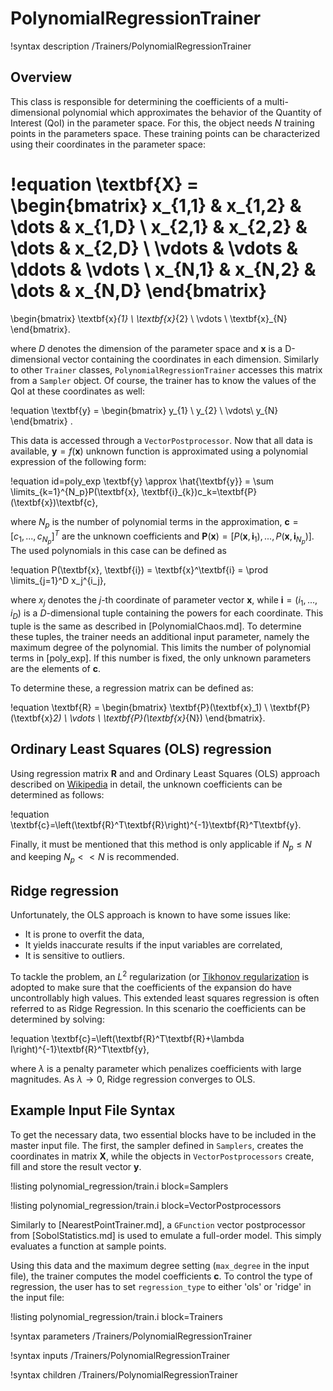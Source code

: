 # PolynomialRegressionTrainer

!syntax description /Trainers/PolynomialRegressionTrainer

## Overview

This class is responsible for determining the coefficients of a multi-dimensional polynomial which
approximates the behavior of the Quantity of Interest (QoI) in the parameter space.
For this, the object needs $N$ training points in the parameters space.
These training points can be characterized using their coordinates in the parameter space:

!equation
\textbf{X} =
\begin{bmatrix}
x_{1,1} & x_{1,2} & \dots  & x_{1,D} \\
x_{2,1} & x_{2,2} & \dots  & x_{2,D} \\
\vdots  & \vdots  & \ddots & \vdots  \\
x_{N,1} & x_{N,2} & \dots  & x_{N,D}
\end{bmatrix}
=
\begin{bmatrix}
\textbf{x}_{1} \\
\textbf{x}_{2} \\
\vdots  \\
\textbf{x}_{N}
\end{bmatrix}.

where $D$ denotes the dimension of the parameter space and $\textbf{x}$ is a
D-dimensional vector containing the coordinates in each dimension.
Similarly to other `Trainer` classes, `PolynomialRegressionTrainer` accesses this matrix
from a `Sampler` object. Of course, the trainer has to know the values of the QoI at
these coordinates as well:

!equation
\textbf{y} =
\begin{bmatrix}
y_{1} \\
y_{2} \\
\vdots\\
y_{N}
\end{bmatrix}
.

This data is accessed through a `VectorPostprocessor`. Now that all data is available,
$\textbf{y}=f(\textbf{x})$ unknown function is approximated using a polynomial expression of the following form:

!equation id=poly_exp
\textbf{y} \approx \hat{\textbf{y}} = \sum \limits_{k=1}^{N_p}P(\textbf{x}, \textbf{i}_{k})c_k=\textbf{P}(\textbf{x})\textbf{c},

where $N_p$ is the number of polynomial terms in the approximation, $\textbf{c}=[c_1,...,c_{N_p}]^T$ are the
unknown coefficients and $\textbf{P}(\textbf{x})=[P(\textbf{x}, \textbf{i}_{1}),...,P(\textbf{x}, \textbf{i}_{N_p})]$.
The used polynomials in this case can be defined as

!equation
P(\textbf{x}, \textbf{i}) = \textbf{x}^\textbf{i} = \prod \limits_{j=1}^D x_j^{i_j},

where $x_j$ denotes the $j$-th coordinate of parameter vector $\textbf{x}$,
while $\textbf{i}=(i_1,...,i_D)$ is a $D$-dimensional tuple containing the powers
for each coordinate. This tuple is the same as described in [PolynomialChaos.md].
To determine these tuples, the trainer needs an additional input parameter, namely
the maximum degree of the polynomial. This limits the number of polynomial terms in
[poly_exp]. If this number is fixed, the only unknown parameters are the elements of
$\textbf{c}$.

To determine these, a regression matrix can be defined as:

!equation
\textbf{R} =
\begin{bmatrix}
\textbf{P}(\textbf{x}_1) \\
\textbf{P}(\textbf{x}_2) \\
\vdots  \\
\textbf{P}(\textbf{x}_{N})
\end{bmatrix}.

## Ordinary Least Squares (OLS) regression

Using regression matrix $\textbf{R}$ and and Ordinary Least Squares (OLS) approach described on
[Wikipedia](https://en.wikipedia.org/wiki/Polynomial_regression) in detail, the unknown
coefficients can be determined as follows:

!equation
\textbf{c}=\left(\textbf{R}^T\textbf{R}\right)^{-1}\textbf{R}^T\textbf{y}.

Finally, it must be mentioned that this method is only applicable if $N_p \leq N$
and keeping $N_p << N$ is recommended.

## Ridge regression

Unfortunately, the OLS approach is known to have some issues like:
- It is prone to overfit the data,
- It yields inaccurate results if the input variables are correlated,
- It is sensitive to outliers.

To tackle the problem, an $L^2$ regularization (or
[Tikhonov regularization](https://en.wikipedia.org/wiki/Regularized_least_squares) is adopted
to make sure that the coefficients of the expansion do have uncontrollably high values.
This extended least squares regression is often referred to as Ridge Regression.
In this scenario the coefficients can be determined by solving:

!equation
\textbf{c}=\left(\textbf{R}^T\textbf{R}+\lambda I\right)^{-1}\textbf{R}^T\textbf{y},

where $\lambda$ is a penalty parameter which penalizes coefficients with large
magnitudes. As $\lambda \rightarrow 0$, Ridge regression converges to OLS.

## Example Input File Syntax

To get the necessary data, two essential blocks have to be included in the master input file.
The first, the sampler defined in `Samplers`, creates the coordinates in matrix $\textbf{X}$, while
the objects in `VectorPostprocessors` create, fill and store the result vector $\textbf{y}$.

!listing polynomial_regression/train.i block=Samplers

!listing polynomial_regression/train.i block=VectorPostprocessors

Similarly to [NearestPointTrainer.md], a `GFunction` vector postprocessor from [SobolStatistics.md] is
used to emulate a full-order model. This simply evaluates a function at sample points.

Using this data and the maximum degree setting (`max_degree` in the input file),
the trainer computes the model coefficients $\textbf{c}$. To control the type of regression,
the user has to set `regression_type` to either 'ols' or 'ridge' in the input file:

!listing polynomial_regression/train.i block=Trainers

!syntax parameters /Trainers/PolynomialRegressionTrainer

!syntax inputs /Trainers/PolynomialRegressionTrainer

!syntax children /Trainers/PolynomialRegressionTrainer
